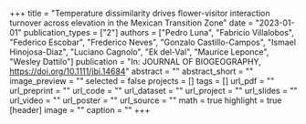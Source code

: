 +++
title = "Temperature dissimilarity drives flower-visitor interaction turnover across elevation in the Mexican Transition Zone"
date = "2023-01-01"
publication_types = ["2"]
authors = ["Pedro Luna", "Fabricio Villalobos", "Federico Escobar", "Frederico Neves", "Gonzalo Castillo-Campos", "Ismael Hinojosa-Diaz", "Luciano Cagnolo", "Ek del-Val", "Maurice Leponce", "Wesley Dattilo"]
publication = "In: JOURNAL OF BIOGEOGRAPHY, https://doi.org/10.1111/jbi.14684"
abstract = ""
abstract_short = ""
image_preview = ""
selected = false
projects = []
tags = []
url_pdf = ""
url_preprint = ""
url_code = ""
url_dataset = ""
url_project = ""
url_slides = ""
url_video = ""
url_poster = ""
url_source = ""
math = true
highlight = true
[header]
image = ""
caption = ""
+++
